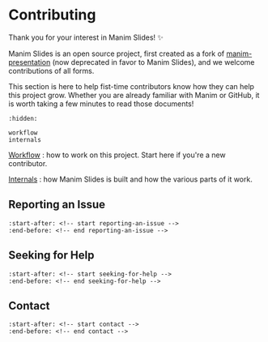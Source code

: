 # Contributing

Thank you for your interest in Manim Slides! ✨

Manim Slides is an open source project, first created as a fork of
[manim-presentation](https://github.com/galatolofederico/manim-presentation)
(now deprecated in favor to Manim Slides),
and we welcome contributions of all forms.

This section is here to help fist-time contributors know how they can help this
project grow. Whether you are already familiar with Manim or GitHub,
it is worth taking a few minutes to read those documents!

```{toctree}
:hidden:

workflow
internals
```

[Workflow](./workflow)
: how to work on this project. Start here if you're a new contributor.

[Internals](./internals)
: how Manim Slides is built and how the various parts of it work.

## Reporting an Issue

```{include} ../../../README.md
:start-after: <!-- start reporting-an-issue -->
:end-before: <!-- end reporting-an-issue -->
```

## Seeking for Help

```{include} ../../../README.md
:start-after: <!-- start seeking-for-help -->
:end-before: <!-- end seeking-for-help -->
```

## Contact

```{include} ../../../README.md
:start-after: <!-- start contact -->
:end-before: <!-- end contact -->
```
